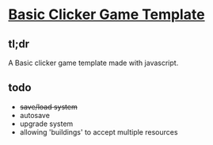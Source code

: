 # [Basic Clicker Game Template](https://bbz0.github.io/clicker-game-template/ "Basic Clicker Game Template")
## tl;dr
A Basic clicker game template made with javascript.

## todo
* ~~save/load system~~
* autosave
* upgrade system
* allowing 'buildings' to accept multiple resources
